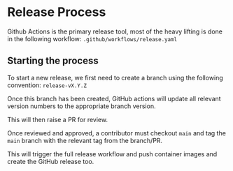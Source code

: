 # Release Process

Github Actions is the primary release tool, most of the heavy lifting is done in the following workflow: `.github/workflows/release.yaml`

## Starting the process

To start a new release, we first need to create a branch using the following convention: `release-vX.Y.Z`

Once this branch has been created, GitHub actions will update all relevant version numbers to the appropriate branch version.

This will then raise a PR for review.

Once reviewed and approved, a contributor must checkout `main` and tag the `main` branch with the relevant tag from the branch/PR.

This will trigger the full release workflow and push container images and create the GitHub release too.
